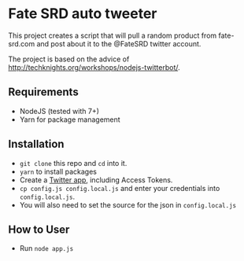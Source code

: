 # Fate SRD auto tweeter

This project creates a script that will pull a random product from fate-srd.com and post about it to the @FateSRD twitter account.

The project is based on the advice of http://techknights.org/workshops/nodejs-twitterbot/.

## Requirements

- NodeJS (tested with 7+)
- Yarn for package management

## Installation

- `git clone` this repo and `cd` into it.
- `yarn` to install packages
- Create a [Twitter app](https://apps.twitter.com/), including Access Tokens.
- `cp config.js config.local.js` and enter your credentials into `config.local.js`.
- You will also need to set the source for the json in `config.local.js`

## How to User

- Run `node app.js`
